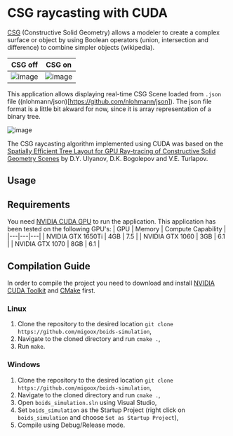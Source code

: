 # CSG raycasting with CUDA
[CSG](https://en.wikipedia.org/wiki/Constructive_solid_geometry) (Constructive Solid Geometry) allows a modeler to create 
a complex surface or object by using Boolean operators (union, intersection and difference) to combine simpler objects (wikipedia).

| CSG off | CSG on |
|---|---|
|![image](https://github.com/migoox/cuda-csg-raycasting/assets/56317134/0f00c2c0-3978-4ff4-b8e8-bfb795598afa)|![image](https://github.com/migoox/cuda-csg-raycasting/assets/56317134/24866f77-bda1-4bce-901d-cdee3f160966)|

This application allows displaying real-time CSG Scene loaded from `.json` file ((nlohmann/json)[https://github.com/nlohmann/json]). 
The json file format is a little bit akward for now, since it is array representation of a binary tree. 

![image](https://github.com/migoox/cuda-csg-raycasting/assets/56317134/6346f133-ab86-4522-bb9d-640ebd189c9d)


The CSG raycasting algorithm implemented using CUDA was based on the [Spatially Efficient Tree Layout for GPU Ray-tracing of
Constructive Solid Geometry Scenes](https://ceur-ws.org/Vol-1576/090.pdf) by D.Y. Ulyanov, D.K. Bogolepov and V.E. Turlapov.




## Usage




## Requirements
You need [NVIDIA CUDA GPU](https://developer.nvidia.com/cuda-gpus) to run the application. This application has been tested on the following GPU's: 
| GPU | Memory | Compute Capability |
|---|---|---|
| NVIDIA GTX 1650Ti  | 4GB | 7.5 |
| NVIDIA GTX 1060  | 3GB | 6.1 |
| NVIDIA GTX 1070  | 8GB | 6.1 |

## Compilation Guide
In order to compile the project you need to download and install [NVIDIA CUDA Toolkit](https://developer.nvidia.com/cuda-downloads) and [CMake](https://cmake.org/) first.

### Linux
1. Clone the repository to the desired location `git clone https://github.com/migoox/boids-simulation`,
2. Navigate to the cloned directory and run `cmake .`,
3. Run `make`.
### Windows
1. Clone the repository to the desired location `git clone https://github.com/migoox/boids-simulation`,
2. Navigate to the cloned directory and run `cmake .`,
3. Open `boids_simulation.sln` using Visual Studio,
4. Set `boids_simulation` as the Startup Project (right click on `boids_simulation` and choose `Set as Startup Project`),
5. Compile using Debug/Release mode.

